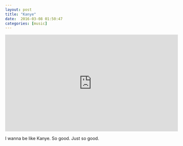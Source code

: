 ```yaml
---
layout: post
title: "Kanye"
date:  2016-03-08 01:50:47
categories: [music]
---
```

<iframe width="560" height="315" src="https://www.youtube.com/embed/8ELh8eOzq_0" frameborder="0" allowfullscreen></iframe>

I wanna be like Kanye. So good. Just so good.
